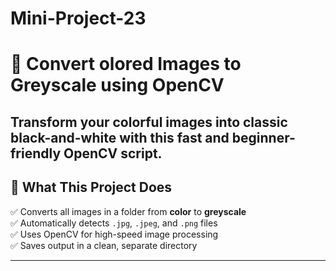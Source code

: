 # Mini-Project-23
# 🖤 Convert olored Images to Greyscale using OpenCV

Transform your colorful images into classic black-and-white with this fast and beginner-friendly OpenCV script. 
---

## 🧰 What This Project Does

✅ Converts all images in a folder from **color** to **greyscale**  
✅ Automatically detects `.jpg`, `.jpeg`, and `.png` files  
✅ Uses OpenCV for high-speed image processing  
✅ Saves output in a clean, separate directory

---



